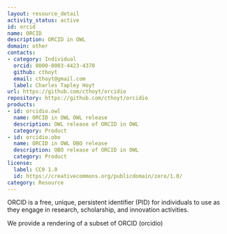 ```yaml
---
layout: resource_detail
activity_status: active
id: orcid
name: ORCID
description: ORCID in OWL
domain: other
contacts:
- category: Individual
  orcid: 0000-0003-4423-4370
  github: cthoyt
  email: cthoyt@gmail.com
  label: Charles Tapley Hoyt
url: https://github.com/cthoyt/orcidio
repository: https://github.com/cthoyt/orcidio
products:
- id: orcidio.owl
  name: ORCID in OWL OWL release
  description: OWL release of ORCID in OWL
  category: Product
- id: orcidio.obo
  name: ORCID in OWL OBO release
  description: OBO release of ORCID in OWL
  category: Product
license:
  label: CC0 1.0
  id: https://creativecommons.org/publicdomain/zero/1.0/
category: Resource
---
```


ORCID is a free, unique, persistent identifier (PID) for individuals
to use as they engage in research, scholarship, and innovation
activities.

We provide a rendering of a subset of ORCID (orcidio)
